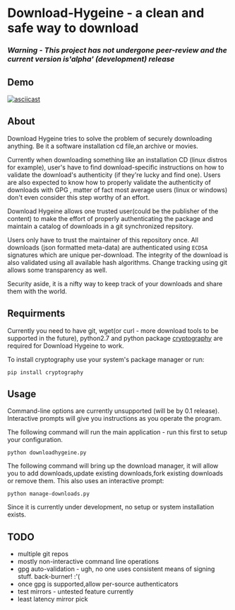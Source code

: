 # Download-Hygeine - a clean and safe way to download

### *Warning - This project has not undergone peer-review and the current version is'alpha'  (development) release*

## Demo

[![asciicast](https://asciinema.org/a/87TnA5y3WLA574CcvD3OkytcB.png)](https://asciinema.org/a/87TnA5y3WLA574CcvD3OkytcB)


## About

Download Hygeine tries to solve the problem of securely downloading anything.
Be it a software installation cd file,an archive or movies. 

Currently when downloading something like an installation CD (linux distros for example), user's have to find download-specific instructions on how to validate the download's authenticity (if they're lucky and find one). Users are also expected to know how to properly validate the authenticity of downloads with GPG , matter of fact most average users (linux or windows) don't even consider this step worthy of an effort. 

Download Hygeine allows one trusted user(could be the publisher of the content) to make the effort of properly authenticating the package and maintain a catalog of downloads in a git synchronized repsitory. 

Users only have to trust the maintainer of this repository once. All downloads (json formatted meta-data) are authenticated using ```ECDSA``` signatures which are unique per-download. The integrity of the download is also validated using all available hash algorithms. Change tracking using git allows some transparency as well.

Security aside, it is a nifty way to keep track of your downloads and share them with the world. 

## Requirments 

Currently you need to have git, wget(or curl - more download tools to be supported in the future), python2.7 and python package [cryptography](https://cryptography.io/) are required for Download Hygeine to work. 

To install cryptography use your system's package manager or run:

```
pip install cryptography
```

## Usage

Command-line options are currently unsupported (will be by 0.1 release).
Interactive prompts will give you instructions as you operate the program. 

The following command will run the main application - run this first to setup your configuration.

```
python downloadhygeine.py
```

The following command will bring up the download manager, it will allow you to add downloads,update existing downloads,fork existing downloads or remove them. 
This also uses an interactive prompt:

```
python manage-downloads.py
```

Since it is currently under development, no setup or system installation exists.

## TODO

* multiple git repos
* mostly non-interactive command line operations
* gpg auto-validation - ugh, no one uses consistent means of signing stuff. back-burner! :'(
* once gpg is supported,allow per-source authenticators
* test mirrors - untested feature currently
* least latency mirror pick

